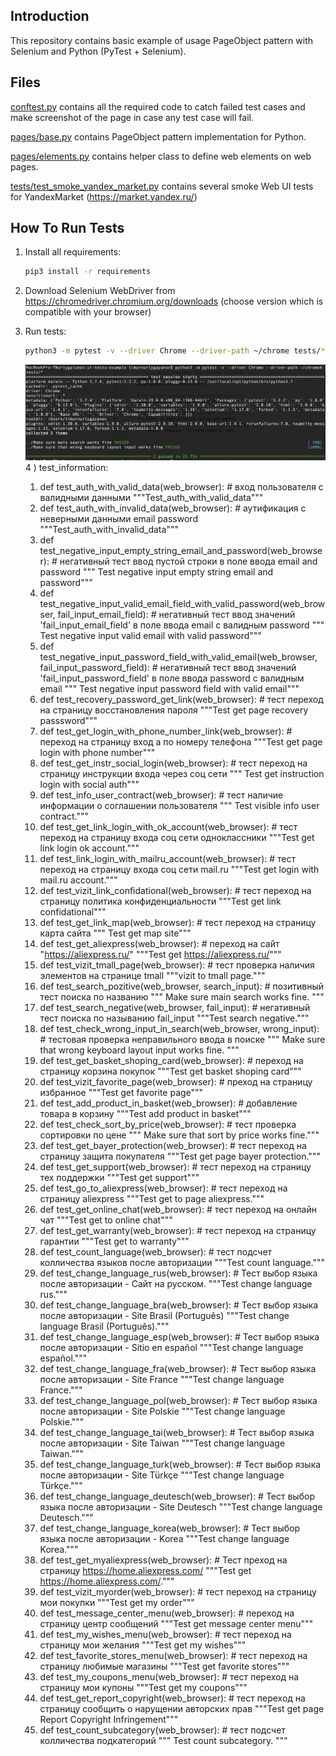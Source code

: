 Introduction
------------

This repository contains basic example of usage PageObject
pattern with Selenium and Python (PyTest + Selenium).

Files
-----

[conftest.py](conftest.py) contains all the required code to catch failed test cases and make screenshot
of the page in case any test case will fail.

[pages/base.py](pages/base.py) contains PageObject pattern implementation for Python.

[pages/elements.py](pages/elements.py) contains helper class to define web elements on web pages.

[tests/test_smoke_yandex_market.py](tests/test_tmall_home_page.py) contains several smoke Web UI tests for YandexMarket (https://market.yandex.ru/)


How To Run Tests
----------------

1) Install all requirements:

    ```bash
    pip3 install -r requirements
    ```

2) Download Selenium WebDriver from https://chromedriver.chromium.org/downloads (choose version which is compatible with your browser)

3) Run tests:

    ```bash
    python3 -m pytest -v --driver Chrome --driver-path ~/chrome tests/*
    ```

   ![alt text](example.png)
4 ) test_information:
	1. def test_auth_with_valid_data(web_browser):  # вход пользователя с валидными данными
    """Test_auth_with_valid_data"""
	2. def test_auth_with_invalid_data(web_browser):  # аутификация с неверными данными email password
    """Test_auth_with_invalid_data"""
	3. def test_negative_input_empty_string_email_and_password(web_browser):    # негативный тест ввод пустой строки в поле  ввода email and password
    """ Test negative input empty string email and password"""
	4. def test_negative_input_valid_email_field_with_valid_password(web_browser, fail_input_email_field):	# негативный тест ввод значений 'fail_input_email_field' в поле ввода email c валидным password
    """ Test negative input valid email with valid password"""
	5. def test_negative_input_password_field_with_valid_email(web_browser, fail_input_password_field):	#  негативный тест ввод значений 'fail_input_password_field' в поле ввода password c валидным email
    """ Test negative input password field with valid email"""
	6. def test_recovery_password_get_link(web_browser):	# тест переход на страницу восстановления пароля
    """Test get page recovery passsword"""
	7. def test_get_login_with_phone_number_link(web_browser):     # переход на страницу вход а по номеру телефона
    """Test get page login with phone number"""
	8. def test_get_instr_social_login(web_browser):    # тест переход на страницу инструкции входа через соц сети
    """ Test get instruction login with social auth"""
	9. def test_info_user_contract(web_browser):    # тест наличие информации о соглашении пользователя
    """ Test visible info user contract."""
	10. def test_get_link_login_with_ok_account(web_browser):    # тест переход на страницу входа соц сети одноклассники
    """Test get link login ok account."""
	11. def test_link_login_with_mailru_account(web_browser):   #  тест переход на страницу входа соц сети mail.ru
    """Test get login with mail.ru account."""
	12. def test_vizit_link_confidational(web_browser):     #  тест переход на страницу политика конфиденциальности
    """Test get link confidational"""
	13. def test_get_link_map(web_browser):     # тест переход на страницу карта сайта
    """ Test get map site"""
	14. def test_get_aliexpress(web_browser):  # переход на сайт "https://aliexpress.ru/"
    """Test get https://aliexpress.ru/"""
	15. def test_vizit_tmall_page(web_browser):    # тест проверка наличия элементов на странице tmall
    """vizit to tmall page."""
	16. def test_search_pozitive(web_browser, search_input):    # позитивный тест поиска по названию
    """ Make sure main search works fine. """
	17. def test_search_negative(web_browser, fail_input):  # негативный тест поиска по называнию fail_input
    """Test search negative."""
	18. def test_check_wrong_input_in_search(web_browser, wrong_input):  # тестовая проверка неправильного ввода в поиске
    """ Make sure that wrong keyboard layout input works fine. """
	19. def test_get_basket_shoping_card(web_browser):    # переход на страницу корзина покупок
    """Test get basket shoping card"""
	20. def test_vizit_favorite_page(web_browser):    # преход на страницу избранное
    """Test get favorite page"""
	21. def test_add_product_in_basket(web_browser):     # добавление товара в корзину
    """Test add product in basket""" 
	22. def test_check_sort_by_price(web_browser):    # тест проверка сортировки по цене
    """ Make sure that sort by price works fine."""
	23. def test_get_bayer_protection(web_browser):    # тест переход на страницу защита покупателя
    """Test get page bayer protection."""
	24. def test_get_support(web_browser):    # тест переход на страницу тех поддержки
    """Test get support"""
	25. def test_go_to_aliexpress(web_browser):     # тест переход на страницу  aliexpress
    """Test get to page aliexpress."""
	26. def test_get_online_chat(web_browser):     # тест переход на онлайн чат
    """Test get to online chat"""
	27. def test_get_warranty(web_browser):    # тест переход на страницу гарантии
    """Test get to warranty"""
	28. def test_count_language(web_browser):    # тест подсчет колличества языков после авторизации
    """Test count language."""
	29. def test_change_language_rus(web_browser):     # Тест выбор языка после авторизации - Сайт на русском.
    """Test change language rus."""
	30.  def test_change_language_bra(web_browser):    #  Тест выбор языка после авторизации - Site Brasil (Português)
    """Test change language Brasil (Português)."""
	31. def test_change_language_esp(web_browser):  # Тест выбор языка после авторизации - Sitio en español
    """Test change language español."""
	31. def test_change_language_fra(web_browser):  # Тест выбор языка после авторизации - Site France
    """Test change language France."""
	32. def test_change_language_pol(web_browser):  # Тест выбор языка после авторизации - Site Polskie
    """Test change language Polskie."""
	33. def test_change_language_tai(web_browser):    # Тест выбор языка после авторизации - Site Taiwan
    """Test change language Taiwan."""
	34. def test_change_language_turk(web_browser):    # Тест выбор языка после авторизации - Site Türkçe
    """Test change language Türkçe."""
	35. def test_change_language_deutesch(web_browser):     # Тест выбор языка после авторизации - Site Deutesch
    """Test change language Deutesch."""
	36. def test_change_language_korea(web_browser):    # Тест выбор языка после авторизации - Korea
    """Test change language Korea."""
	37. def test_get_myaliexpress(web_browser):    # Тест преход на страницу https://home.aliexpress.com/
    """Test get https://home.aliexpress.com/."""
	38. def test_vizit_myorder(web_browser):    # тест переход на страницу мои покупки
    """Test get my order"""
	39. def test_message_center_menu(web_browser):  # переход на страницу центр сообщений
    """Test get message center menu"""
	40. def test_my_wishes_menu(web_browser):    # тест переход на страницу мои желания
    """Test get my wishes"""
	41. def test_favorite_stores_menu(web_browser):    # тест переход на страницу любимые магазины
    """Test get favorite stores"""
	42. def test_my_coupons_menu(web_browser):  # тест переход на страницу мои купоны
    """Test get my coupons"""
	43. def test_get_report_copyright(web_browser):    # тест переход на страницу сообщить о нарущении авторских прав
    """Test get page Report Copyright Infringement"""
	44. def test_count_subcategory(web_browser):     # тест подсчет колличества подкатегорий
    """ Test count subcategory. """
